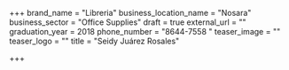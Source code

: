 +++
brand_name = "Libreria"
business_location_name = "Nosara"
business_sector = "Office Supplies"
draft = true
external_url = ""
graduation_year = 2018
phone_number = "8644-7558 "
teaser_image = ""
teaser_logo = ""
title = "Seidy Juárez Rosales"

+++
